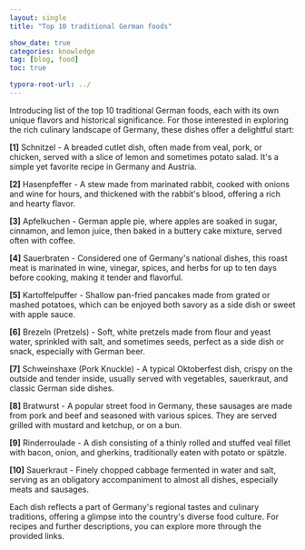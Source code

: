 ```yaml
---
layout: single
title: "Top 10 traditional German foods"

show_date: true
categories: knowledge
tag: [blog, food]
toc: true

typora-root-url: ../
---
```




Introducing list of the top 10 traditional German foods, each with its own unique flavors and historical significance. For those interested in exploring the rich culinary landscape of Germany, these dishes offer a delightful start:

**[1]** Schnitzel - A breaded cutlet dish, often made from veal, pork, or chicken, served with a slice of lemon and sometimes potato salad. It's a simple yet favorite recipe in Germany and Austria​​.

**[2]** Hasenpfeffer - A stew made from marinated rabbit, cooked with onions and wine for hours, and thickened with the rabbit's blood, offering a rich and hearty flavor​​.

**[3]** Apfelkuchen - German apple pie, where apples are soaked in sugar, cinnamon, and lemon juice, then baked in a buttery cake mixture, served often with coffee​​.

**[4]** Sauerbraten - Considered one of Germany's national dishes, this roast meat is marinated in wine, vinegar, spices, and herbs for up to ten days before cooking, making it tender and flavorful​​.

**[5]** Kartoffelpuffer - Shallow pan-fried pancakes made from grated or mashed potatoes, which can be enjoyed both savory as a side dish or sweet with apple sauce​​.

**[6]** Brezeln (Pretzels) - Soft, white pretzels made from flour and yeast water, sprinkled with salt, and sometimes seeds, perfect as a side dish or snack, especially with German beer​​.

**[7]** Schweinshaxe (Pork Knuckle) - A typical Oktoberfest dish, crispy on the outside and tender inside, usually served with vegetables, sauerkraut, and classic German side dishes​​.

**[8]** Bratwurst - A popular street food in Germany, these sausages are made from pork and beef and seasoned with various spices. They are served grilled with mustard and ketchup, or on a bun​​.

**[9]** Rinderroulade - A dish consisting of a thinly rolled and stuffed veal fillet with bacon, onion, and gherkins, traditionally eaten with potato or spätzle​​.

**[10]** Sauerkraut - Finely chopped cabbage fermented in water and salt, serving as an obligatory accompaniment to almost all dishes, especially meats and sausages​​.

Each dish reflects a part of Germany's regional tastes and culinary traditions, offering a glimpse into the country's diverse food culture. For recipes and further descriptions, you can explore more through the provided links.